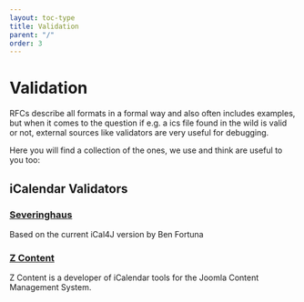 ```yaml
---
layout: toc-type
title: Validation
parent: "/"
order: 3
---
```


# Validation

RFCs describe all formats in a formal way and also often includes examples, but when it comes to the question if e.g. a ics file found in the wild is valid or not, external sources like validators are very useful for debugging.

Here you will find a collection of the ones, we use and think are useful to you too:

## iCalendar Validators

### [Severinghaus](http://severinghaus.org/projects/icv/)
Based on the current iCal4J version by Ben Fortuna

### [Z Content](https://icalendar.org/validator.html)
Z Content is a developer of iCalendar tools for the Joomla Content Management System.
